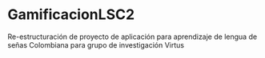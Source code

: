 # GamificacionLSC2
 Re-estructuración de proyecto de aplicación para aprendizaje de lengua de señas Colombiana para grupo de investigación Virtus
